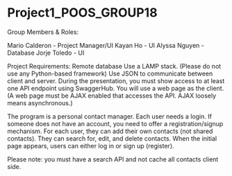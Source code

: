 # Project1_POOS_GROUP18

Group Members & Roles:

Mario Calderon - Project Manager/UI
Kayan Ho - UI
Alyssa Nguyen - Database
Jorje Toledo - UI

Project Requirements:
Remote database
Use a LAMP stack. (Please do not use any Python-based framework)
Use JSON to communicate between client and server. During the presentation, you must show access to at least one API endpoint using SwaggerHub.
You will use a web page as the client. (A web page must be AJAX enabled that accesses the API. AJAX loosely means asynchronous.)

The program is a personal contact manager. Each user needs a login. If someone does not have an account, you need to offer a registration/signup mechanism. For each user, they can add their own contacts (not shared contacts). They can search for, edit, and delete contacts. When the initial page appears, users can either log in or sign up (register).

Please note: you must have a search API and not cache all contacts client side.
